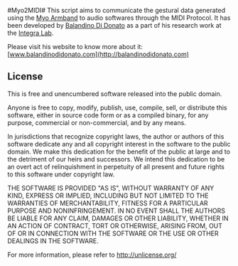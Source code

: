 #Myo2MIDI#
This script aims to communicate the gestural data generated using the [Myo Armband](https://www.thalmic.com/en/myo/) to audio softwares through the MIDI Protocol.
It has been developed by [Balandino Di Donato](http://balandinodidonato.com) as a part of his research work at the [Integra Lab](http://www.integra.io).

Please visit his website to know more about it: [www.balandinodidonato.com](http://balandinodidonato.com)

## License ##

This is free and unencumbered software released into the public domain.

Anyone is free to copy, modify, publish, use, compile, sell, or
distribute this software, either in source code form or as a compiled
binary, for any purpose, commercial or non-commercial, and by any
means.

In jurisdictions that recognize copyright laws, the author or authors
of this software dedicate any and all copyright interest in the
software to the public domain. We make this dedication for the benefit
of the public at large and to the detriment of our heirs and
successors. We intend this dedication to be an overt act of
relinquishment in perpetuity of all present and future rights to this
software under copyright law.

THE SOFTWARE IS PROVIDED "AS IS", WITHOUT WARRANTY OF ANY KIND,
EXPRESS OR IMPLIED, INCLUDING BUT NOT LIMITED TO THE WARRANTIES OF
MERCHANTABILITY, FITNESS FOR A PARTICULAR PURPOSE AND NONINFRINGEMENT.
IN NO EVENT SHALL THE AUTHORS BE LIABLE FOR ANY CLAIM, DAMAGES OR
OTHER LIABILITY, WHETHER IN AN ACTION OF CONTRACT, TORT OR OTHERWISE,
ARISING FROM, OUT OF OR IN CONNECTION WITH THE SOFTWARE OR THE USE OR
OTHER DEALINGS IN THE SOFTWARE.

For more information, please refer to <http://unlicense.org/> 